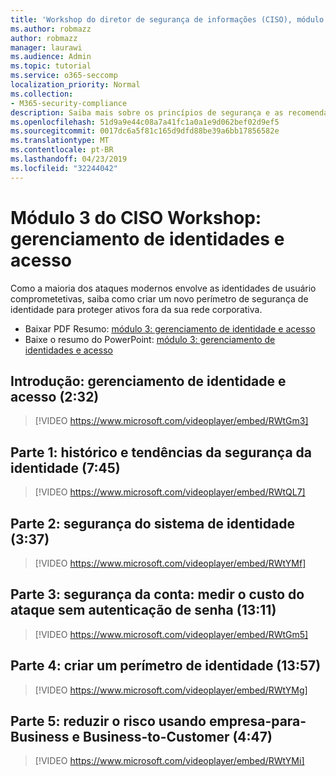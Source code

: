 ```yaml
---
title: 'Workshop do diretor de segurança de informações (CISO), módulo 3: identidade e gerenciamento de acesso'
ms.author: robmazz
author: robmazz
manager: laurawi
ms.audience: Admin
ms.topic: tutorial
ms.service: o365-seccomp
localization_priority: Normal
ms.collection:
- M365-security-compliance
description: Saiba mais sobre os princípios de segurança e as recomendações para modernização de segurança em sua organização.
ms.openlocfilehash: 51d9a9e44c08a7a41fc1a0a1e9d062bef02d9ef5
ms.sourcegitcommit: 0017dc6a5f81c165d9dfd88be39a6bb17856582e
ms.translationtype: MT
ms.contentlocale: pt-BR
ms.lasthandoff: 04/23/2019
ms.locfileid: "32244042"
---
```

# <a name="ciso-workshop-module-3-identity-and-access-management"></a>Módulo 3 do CISO Workshop: gerenciamento de identidades e acesso 

Como a maioria dos ataques modernos envolve as identidades de usuário comprometetivas, saiba como criar um novo perímetro de segurança de identidade para proteger ativos fora da sua rede corporativa.

- Baixar PDF Resumo: [módulo 3: gerenciamento de identidade e acesso](media/ciso-workshop-3-identity-protection.pdf)
- Baixe o resumo do PowerPoint: [módulo 3: gerenciamento de identidades e acesso](https://docs.microsoft.com/office365/securitycompliance/media/ciso-workshop-3-identity-protection.pptx)

## <a name="introduction-identity-and-access-management-232"></a>Introdução: gerenciamento de identidade e acesso (2:32)

> [!VIDEO https://www.microsoft.com/videoplayer/embed/RWtGm3]

## <a name="part-1-history-and-trends-of-identity-security-745"></a>Parte 1: histórico e tendências da segurança da identidade (7:45)

> [!VIDEO https://www.microsoft.com/videoplayer/embed/RWtQL7]

## <a name="part-2-identity-system-security-337"></a>Parte 2: segurança do sistema de identidade (3:37)

> [!VIDEO https://www.microsoft.com/videoplayer/embed/RWtYMf]

## <a name="part-3-account-security-measuring-cost-of-attack-password-less-authentication-1311"></a>Parte 3: segurança da conta: medir o custo do ataque sem autenticação de senha (13:11)

> [!VIDEO https://www.microsoft.com/videoplayer/embed/RWtGm5]

## <a name="part-4-building-an-identity-perimeter-1357"></a>Parte 4: criar um perímetro de identidade (13:57)

> [!VIDEO https://www.microsoft.com/videoplayer/embed/RWtYMg]

## <a name="part-5-lowering-risk-using-business-to-business-and-business-to-customer-447"></a>Parte 5: reduzir o risco usando empresa-para-Business e Business-to-Customer (4:47)

> [!VIDEO https://www.microsoft.com/videoplayer/embed/RWtYMi]